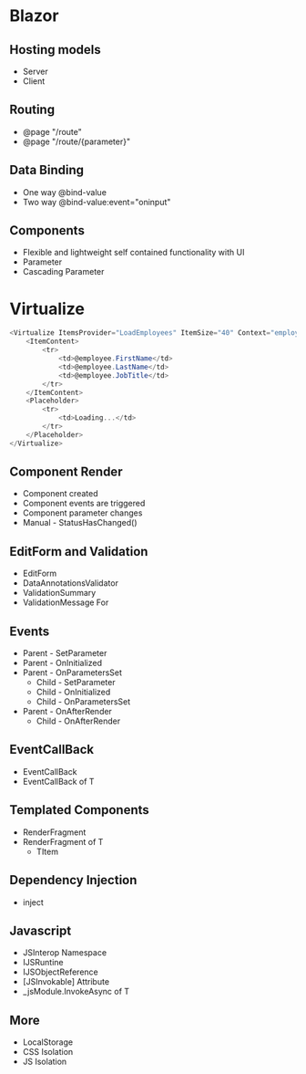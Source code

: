 # Blazor

## Hosting models
- Server
- Client

## Routing
- @page "/route"
- @page "/route/{parameter}"

## Data Binding
- One way @bind-value
- Two way @bind-value:event="oninput"

## Components
- Flexible and lightweight self contained functionality with UI
- Parameter
- Cascading Parameter

# Virtualize
```C#
<Virtualize ItemsProvider="LoadEmployees" ItemSize="40" Context="employee">
    <ItemContent>
        <tr>
            <td>@employee.FirstName</td>
            <td>@employee.LastName</td>
            <td>@employee.JobTitle</td>
        </tr>
    </ItemContent>
    <Placeholder>
        <tr>
            <td>Loading...</td>
        </tr>
    </Placeholder>
</Virtualize>
```

## Component Render
- Component created
- Component events are triggered
- Component parameter changes
- Manual - StatusHasChanged()

## EditForm and Validation
- EditForm
- DataAnnotationsValidator
- ValidationSummary
- ValidationMessage For

## Events
- Parent - SetParameter
- Parent - OnInitialized
- Parent - OnParametersSet
  - Child - SetParameter
  - Child - OnInitialized
  - Child - OnParametersSet
- Parent - OnAfterRender
  - Child - OnAfterRender

## EventCallBack
- EventCallBack 
- EventCallBack of T

## Templated Components
- RenderFragment
- RenderFragment of T
  - TItem

## Dependency Injection
- inject

## Javascript
- JSInterop Namespace
- IJSRuntine
- IJSObjectReference
- [JSInvokable] Attribute
- _jsModule.InvokeAsync of T

## More
- LocalStorage
- CSS Isolation
- JS Isolation
  
